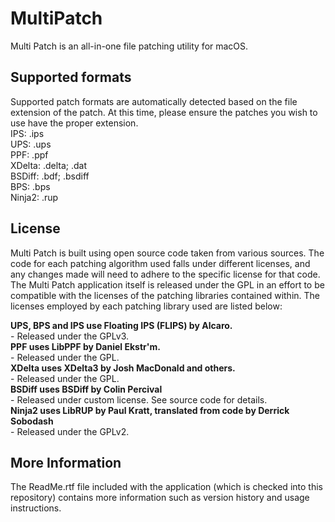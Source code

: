 # MultiPatch
Multi Patch is an all-in-one file patching utility for macOS. 

## Supported formats
Supported patch formats are automatically detected based on the file extension of the patch. At this time, please ensure the patches you wish to use have the proper extension.  
IPS: .ips  
UPS: .ups  
PPF: .ppf  
XDelta: .delta; .dat  
BSDiff: .bdf; .bsdiff  
BPS: .bps  
Ninja2: .rup  

## License
Multi Patch is built using open source code taken from various sources. The code for each patching algorithm used falls under different licenses, and any changes made will need to adhere to the specific license for that code. The Multi Patch application itself is released under the GPL in an effort to be compatible with the licenses of the patching libraries contained within. The licenses employed by each patching library used are listed below:

**UPS, BPS and IPS use Floating IPS (FLIPS) by Alcaro.**  
\- Released under the GPLv3.  
**PPF uses LibPPF by Daniel Ekstr'm.**  
\- Released under the GPL.  
**XDelta uses XDelta3 by Josh MacDonald and others.**  
\- Released under the GPL.  
**BSDiff uses BSDiff by Colin Percival**  
\- Released under custom license. See source code for details.  
**Ninja2 uses LibRUP by Paul Kratt, translated from code by Derrick Sobodash**  
\- Released under the GPLv2.  

## More Information
The ReadMe.rtf file included with the application (which is checked into this repository) contains more information such as version history and usage instructions.
